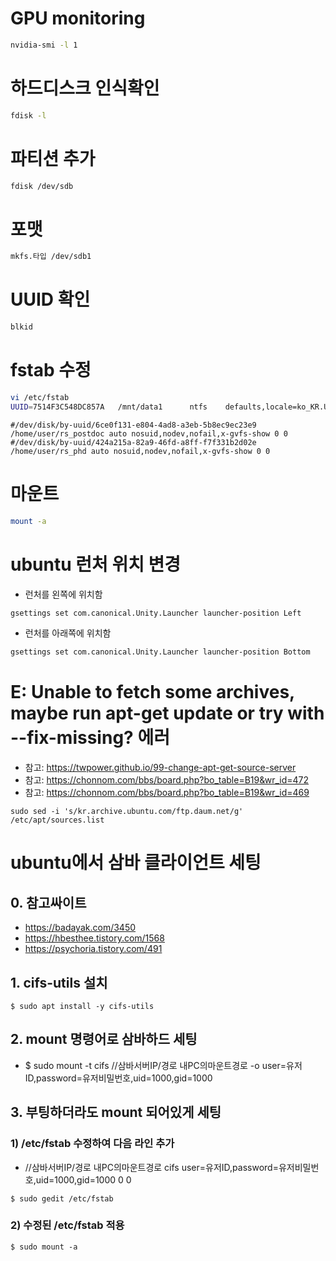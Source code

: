 # GPU monitoring
```bash
nvidia-smi -l 1
```
# 하드디스크 인식확인
```bash
fdisk -l
```
# 파티션 추가
```bash
fdisk /dev/sdb
```
# 포맷
```bash
mkfs.타입 /dev/sdb1
```

# UUID 확인
```bash
blkid
```

# fstab 수정
```bash
vi /etc/fstab
UUID=7514F3C548DC857A   /mnt/data1      ntfs    defaults,locale=ko_KR.UTF-8     0       0
```

```
#/dev/disk/by-uuid/6ce0f131-e804-4ad8-a3eb-5b8ec9ec23e9 /home/user/rs_postdoc auto nosuid,nodev,nofail,x-gvfs-show 0 0
#/dev/disk/by-uuid/424a215a-82a9-46fd-a8ff-f7f331b2d02e /home/user/rs_phd auto nosuid,nodev,nofail,x-gvfs-show 0 0
```
# 마운트
```bash
mount -a
```
# ubuntu 런처 위치 변경
* 런처를 왼쪽에 위치함
```bash
gsettings set com.canonical.Unity.Launcher launcher-position Left 
```
* 런처를 아래쪽에 위치함
```bash
gsettings set com.canonical.Unity.Launcher launcher-position Bottom
```

# E: Unable to fetch some archives, maybe run apt-get update or try with --fix-missing? 에러 
* 참고: https://twpower.github.io/99-change-apt-get-source-server
* 참고: https://chonnom.com/bbs/board.php?bo_table=B19&wr_id=472
* 참고: https://chonnom.com/bbs/board.php?bo_table=B19&wr_id=469
```
sudo sed -i 's/kr.archive.ubuntu.com/ftp.daum.net/g' /etc/apt/sources.list
```

# ubuntu에서 삼바 클라이언트 세팅

## 0. 참고싸이트
* https://badayak.com/3450
* https://hbesthee.tistory.com/1568
* https://psychoria.tistory.com/491

## 1. cifs-utils 설치
```
$ sudo apt install -y cifs-utils
```

## 2. mount 명령어로 삼바하드 세팅
* $ sudo mount -t cifs //삼바서버IP/경로 내PC의마운트경로 -o user=유저ID,password=유저비밀번호,uid=1000,gid=1000

## 3. 부팅하더라도 mount 되어있게 세팅

### 1) /etc/fstab 수정하여 다음 라인 추가
* //삼바서버IP/경로 내PC의마운트경로 cifs user=유저ID,password=유저비밀번호,uid=1000,gid=1000 0 0
```
$ sudo gedit /etc/fstab
```

### 2) 수정된 /etc/fstab 적용
```
$ sudo mount -a
```




